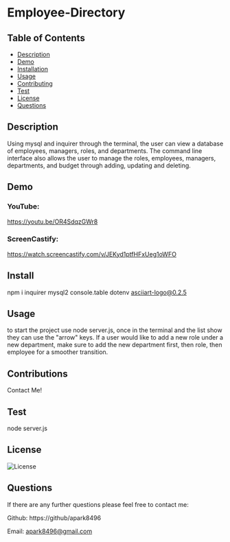 # Employee-Directory

## Table of Contents

- [Description](#Description)
- [Demo](#Demo)
- [Installation](#Installation)
- [Usage](#Usage)
- [Contributing](#Contributing)
- [Test](#Tests)
- [License](#License)
- [Questions](#Questions)

## Description

Using mysql and inquirer through the terminal, the user can view a database of employees, managers, roles, and departments. The command line interface also allows the user to  manage the roles, employees, managers, departments, and budget through adding, updating and deleting.

## Demo 

### YouTube:

https://youtu.be/OR4SdqzGWr8

### ScreenCastify: 

https://watch.screencastify.com/v/JEKyd1ptfHFxUeg1oWFO

## Install

npm i inquirer mysql2 console.table dotenv asciiart-logo@0.2.5

## Usage

to start the project use node server.js, once in the terminal and the list show they can use the "arrow" keys. If a user would like to add a new role under a new department, make sure to add the new department first, then role, then employee for a smoother transition.

## Contributions

Contact Me!

## Test

node server.js

## License

![License](https://img.shields.io/badge/License-MIT-yellow.svg)

## Questions

If there are any further questions please feel free to contact me:

Github: https://github/apark8496

Email: apark8496@gmail.com
